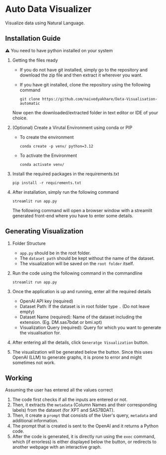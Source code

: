 # Auto Data Visualizer

Visualize data using Natural Language.

## Installation Guide

⚠️ You need to have python installed on your system

1. Getting the files ready

   - If you do not have git installed, simply go to the repository and download the zip file and then extract it wherever you want.

   - If you have git installed, clone the repository using the following command

     ```
     git clone https://github.com/naivedyakhare/Data-Visualisation-automatic
     ```

   Now open the downloaded/extracted folder in text editor or IDE of your choice.

2. (Optional) Create a Virutal Environment using conda or PIP
   - To create the environment
     ```
     conda create -p venv/ python=3.12
     ```
   - To activate the Environment
     ```
     conda activate venv/ 
     ```
3. Install the required packages in the requirements.txt
   ```
   pip install -r requirements.txt
   ```
4. After installation, simply run the following command
   ```
   streamlit run app.py
   ```
   The following command will open a browser window with a streamlit generated front-end where you have to enter some details.

## Generating Visualization

1. Folder Structure

   - `app.py` should be in the root folder.
   - The `dataset path` should be kept without the name of the dataset.
   - The visualization will be saved on the `root folder` itself.

2. Run the code using the following command in the commandline
   ```
   streamlit run app.py
   ```
3. Once the application is up and running, enter all the required details

   - OpenAI API key (required)
   - Dataset Path: If the dataset is in root folder type `.` (Do not leave empty)
   - Dataset Name (required): Name of the dataset including the extension. (Eg. DM.sas7bdat or bmi.xpt)
   - Visualization Query (required): Query for which you want to generate the visualisation for.

4. After entering all the details, click `Generatge Visualization` button.
5. The visualization will be generated below the button. Since this uses OpenAI (LLM) to generate graphs, it is prone to error and might sometimes not work.

## Working

Assuming the user has entered all the values correct

1. The code first checks if all the inputs are entered or not.
2. Then, it extracts the `metadata` (Column Names and their corresponding labels) from the dataset (for XPT and SAS7BDAT).
3. Then, it create a `prompt` that consists of the User's query, `metadata` and additional information.
4. The prompt that is created is sent to the OpenAI and it returns a Python code.
5. After the code is generated, it is directly run using the `exec` command, which (if errorless) is either displayed below the button, or redirects to another webpage with an interactive graph.
